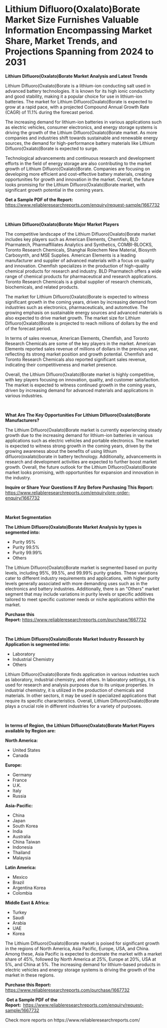 <p><h1>Lithium Difluoro(Oxalato)Borate Market Size Furnishes Valuable Information Encompassing Market Share, Market Trends, and Projections Spanning from 2024 to 2031</h1></p><p><strong>Lithium Difluoro(Oxalato)Borate Market Analysis and Latest Trends</strong></p>
<p><p>Lithium Difluoro(Oxalato)Borate is a lithium-ion conducting salt used in advanced battery technologies. It is known for its high ionic conductivity and good stability, making it a popular choice for use in lithium-ion batteries. The market for Lithium Difluoro(Oxalato)Borate is expected to grow at a rapid pace, with a projected Compound Annual Growth Rate (CAGR) of 11.1% during the forecast period.</p><p>The increasing demand for lithium-ion batteries in various applications such as electric vehicles, consumer electronics, and energy storage systems is driving the growth of the Lithium Difluoro(Oxalato)Borate market. As more companies and industries shift towards sustainable and renewable energy sources, the demand for high-performance battery materials like Lithium Difluoro(Oxalato)Borate is expected to surge.</p><p>Technological advancements and continuous research and development efforts in the field of energy storage are also contributing to the market growth of Lithium Difluoro(Oxalato)Borate. Companies are focusing on developing more efficient and cost-effective battery materials, creating opportunities for growth and innovation in the market. Overall, the future looks promising for the Lithium Difluoro(Oxalato)Borate market, with significant growth potential in the coming years.</p></p>
<p><strong>Get a Sample PDF of the Report:&nbsp;</strong> <a href="https://www.reliableresearchreports.com/enquiry/request-sample/1667732">https://www.reliableresearchreports.com/enquiry/request-sample/1667732</a></p>
<p>&nbsp;</p>
<p><strong>Lithium Difluoro(Oxalato)Borate Major Market Players</strong></p>
<p><p>The competitive landscape of the Lithium Difluoro(Oxalato)Borate market includes key players such as American Elements, Chemfish, BLD Pharmatech, Pharmaffiliates Analytics and Synthetics, COMBI-BLOCKS, Toronto Research Chemicals, Shanghai Rolechem New Material, Biosynth Carbosynth, and MSE Supplies. American Elements is a leading manufacturer and supplier of advanced materials with a focus on quality and innovation. Chemfish specializes in the production of high-quality chemical products for research and industry. BLD Pharmatech offers a wide range of chemical products for pharmaceutical and research applications. Toronto Research Chemicals is a global supplier of research chemicals, biochemicals, and related products.</p><p>The market for Lithium Difluoro(Oxalato)Borate is expected to witness significant growth in the coming years, driven by increasing demand from industries such as electronics, pharmaceuticals, and automotive. The growing emphasis on sustainable energy sources and advanced materials is also expected to drive market growth. The market size for Lithium Difluoro(Oxalato)Borate is projected to reach millions of dollars by the end of the forecast period.</p><p>In terms of sales revenue, American Elements, Chemfish, and Toronto Research Chemicals are some of the key players in the market. American Elements reported sales revenue of millions of dollars in the previous year, reflecting its strong market position and growth potential. Chemfish and Toronto Research Chemicals also reported significant sales revenue, indicating their competitiveness and market presence.</p><p>Overall, the Lithium Difluoro(Oxalato)Borate market is highly competitive, with key players focusing on innovation, quality, and customer satisfaction. The market is expected to witness continued growth in the coming years, driven by increasing demand for advanced materials and applications in various industries.</p></p>
<p>&nbsp;</p>
<p><strong>What Are The Key Opportunities For Lithium Difluoro(Oxalato)Borate Manufacturers?</strong></p>
<p><p>The Lithium Difluoro(Oxalato)Borate market is currently experiencing steady growth due to the increasing demand for lithium-ion batteries in various applications such as electric vehicles and portable electronics. The market is expected to witness strong growth in the coming years, driven by the growing awareness about the benefits of using lithium difluoro(oxalato)borate in battery technology. Additionally, advancements in research and development activities are expected to further boost market growth. Overall, the future outlook for the Lithium Difluoro(Oxalato)Borate market looks promising, with opportunities for expansion and innovation in the industry.</p></p>
<p><strong>Inquire or Share Your Questions If Any Before Purchasing This Report:</strong> <a href="https://www.reliableresearchreports.com/enquiry/pre-order-enquiry/1667732">https://www.reliableresearchreports.com/enquiry/pre-order-enquiry/1667732</a></p>
<p>&nbsp;</p>
<p><strong>Market Segmentation</strong></p>
<p><strong>The Lithium Difluoro(Oxalato)Borate Market Analysis by types is segmented into:</strong></p>
<p><ul><li>Purity 95%</li><li>Purity 99.5%</li><li>Purity 99.99%</li><li>Others</li></ul></p>
<p><p>The Lithium Difluoro(Oxalato)Borate market is segmented based on purity levels, including 95%, 99.5%, and 99.99% purity grades. These variations cater to different industry requirements and applications, with higher purity levels generally associated with more demanding uses such as in the electronics and battery industries. Additionally, there is an "Others" market segment that may include variations in purity levels or specific additives tailored to meet specific customer needs or niche applications within the market.</p></p>
<p><strong>Purchase this Report:&nbsp;</strong><a href="https://www.reliableresearchreports.com/purchase/1667732">https://www.reliableresearchreports.com/purchase/1667732</a></p>
<p>&nbsp;</p>
<p><strong>The Lithium Difluoro(Oxalato)Borate Market Industry Research by Application is segmented into:</strong></p>
<p><ul><li>Laboratory</li><li>Industrial Chemistry</li><li>Others</li></ul></p>
<p><p>Lithium Difluoro(Oxalato)Borate finds application in various industries such as laboratory, industrial chemistry, and others. In laboratory settings, it is used for research and analysis purposes due to its unique properties. In industrial chemistry, it is utilized in the production of chemicals and materials. In other sectors, it may be used in specialized applications that require its specific characteristics. Overall, Lithium Difluoro(Oxalato)Borate plays a crucial role in different industries for a variety of purposes.</p></p>
<p>&nbsp;</p>
<p><strong>In terms of Region, the Lithium Difluoro(Oxalato)Borate Market Players available by Region are:</strong></p>
<p>
    <p> <strong> North America: </strong>
        <ul>
            <li>United States</li>
            <li>Canada</li>
        </ul>
        </p> 
    <p> <strong> Europe: </strong>
        <ul>
            <li>Germany</li>
            <li>France</li>
            <li>U.K.</li>
            <li>Italy</li>
            <li>Russia</li>
        </ul>
        </p> 
    <p> <strong> Asia-Pacific: </strong>
        <ul>
            <li>China</li>
            <li>Japan</li>
            <li>South Korea</li>
            <li>India</li>
            <li>Australia</li>
            <li>China Taiwan</li>
            <li>Indonesia</li>
            <li>Thailand</li>
            <li>Malaysia</li>
        </ul>
        </p> 
    <p> <strong> Latin America: </strong>
        <ul>
            <li>Mexico</li>
            <li>Brazil</li>
            <li>Argentina Korea</li>
            <li>Colombia</li>
        </ul>
        </p> 
    <p> <strong> Middle East & Africa: </strong>
        <ul>
            <li>Turkey</li>
            <li>Saudi</li>
            <li>Arabia</li>
            <li>UAE</li>
            <li>Korea</li>
        </ul>
    </p>
    </p>
<p><p>The Lithium Difluoro(Oxalato)Borate market is poised for significant growth in the regions of North America, Asia Pacific, Europe, USA, and China. Among these, Asia Pacific is expected to dominate the market with a market share of 45%, followed by North America at 25%, Europe at 20%, USA at 5%, and China at 5%. The increasing demand for lithium-based products in electric vehicles and energy storage systems is driving the growth of the market in these regions.</p></p>
<p><strong>Purchase this Report: </strong><a href="https://www.reliableresearchreports.com/purchase/1667732">https://www.reliableresearchreports.com/purchase/1667732</a></p>
<p>&nbsp;<strong>Get a Sample PDF of the Report:&nbsp;&nbsp;</strong><a href="https://www.reliableresearchreports.com/enquiry/request-sample/1667732">https://www.reliableresearchreports.com/enquiry/request-sample/1667732</a></p>
<p><strong></strong></p>
<p>Check more reports on https://www.reliableresearchreports.com/</p>